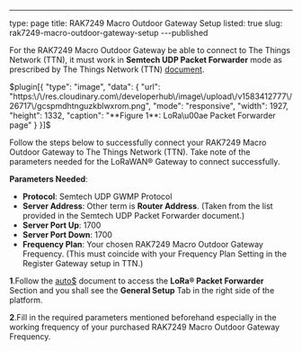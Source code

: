 ---
type: page
title: RAK7249 Macro Outdoor Gateway Setup
listed: true
slug: rak7249-macro-outdoor-gateway-setup
---published

For the RAK7249 Macro Outdoor Gateway be able to connect to The Things Network (TTN), it must work in **Semtech UDP Packet Forwarder** mode as prescribed by The Things Network (TTN) [document](https://www.thethingsnetwork.org/docs/gateways/packet-forwarder/semtech-udp.html). 

$plugin[{
    "type": "image",
    "data": {
        "url": "https:\/\/res.cloudinary.com\/developerhub\/image\/upload\/v1583412777\/26717\/gcspmdhtnguzkblwxrom.png",
        "mode": "responsive",
        "width": 1927,
        "height": 1332,
        "caption": "**Figure 1**: LoRa\u00ae Packet Forwarder page"
    }
}]$

Follow the steps below to successfully connect your RAK7249 Macro Outdoor Gateway to The Things Network (TTN). Take note of the parameters needed for the LoRaWAN® Gateway to connect successfully.

**Parameters Needed**:

- **Protocol**: Semtech UDP GWMP Protocol
- **Server Address**: Other term is  **Router Address**. (Taken from the list provided in the Semtech UDP Packet Forwarder document.)
- **Server Port Up**: 1700
- **Server Port Down**: 1700
- **Frequency Plan**: Your chosen RAK7249 Macro Outdoor Gateway Frequency. (This must coincide with your Frequency Plan Setting in the Register Gateway setup in TTN.)

**1**.Follow the [auto$](/rak7249-macro-outdoor-gateway/web-management-platform) document to access the **LoRa®  Packet Forwarder** Section and you shall see the **General Setup** Tab in the right side of the platform.

**2**.Fill in the required parameters mentioned beforehand especially in the working frequency of your purchased RAK7249 Macro Outdoor Gateway Frequency.

